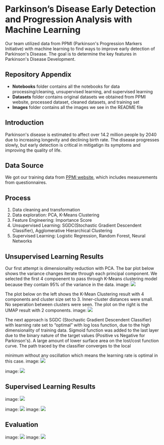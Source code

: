 # Parkinson’s Disease Early Detection and Progression Analysis with Machine Learning

Our team utilized data from PPMI (Parkinson's Progression Markers Initiative) with machine learning to find ways to improve early detection of Parkinson's Disease. The goal is to determine the key features in Parkinson's Disease Development.

## Repository Appendix
- **Notebooks** folder contains all the notebooks for data processing/cleaning, unsupervised learning, and supervised learning
- **Datasets** folder contains original datasets we obtained from PPMI website, processed dataset, cleaned datasets, and training set
- **Images** folder contains all the images we see in the README file

## Introduction
Parkinson's disease is estimated to affect over 14.2 million people by 2040 due to increasing longevity and declining birth rate. The disease progresses slowly, but early detection is critical in mitigatign its symptoms and improving the quality of life. 

## Data Source
We got our training data from [PPMI website](http://ppmi-info.org), which includes measurements from questionnaires. 

## Process
1. Data cleaning and transformation
2. Data exploration: PCA, K-Means Clustering
3. Feature Engineering: Importance Score
4. Unsupervised Learning: SGDC(Stochastic Gradient Descendent Classifier), Agglomerative Hierarchical Clustering
5. Supervised Learning: Logistic Regression, Random Forest, Neural Networks

## Unsupervised Learning Results
Our first attempt is dimensionality reduction with PCA. The bar plot below shows the variance changes iterate through each principal component. We selected the first 4 compoenent to pass through K-Means clustering model because they contain 95% of the variance in the data.
image: ![](Images/pca.png)

The plot below on the left shows the K-Mean Clustering result with 4 components and cluster size set to 3. Inner-cluster distances were small. No seperation between clusters were seen. The plot on the right is the UMAP result with 2 components. 
image: ![](Images/umap.png)

The next approach is SGDC (Stochastic Gradient Descendent Classifier) with learning rate set to “optimal” with log loss function, due to the high dimensionality of training data. Sigmoid function was added to the last layer due to the binary nature of the target values (Positive vs Negative for Parkinson's). A large amount of lower surface area on the lost/cost function curve. The path traced by the classifier converges to the local
  
minimum without any oscillation which means the learning rate is optimal in this case.
image: ![](Images/gradient_descent.png)

image: ![](Images/dendrogram.png)

## Supervised Learning Results
image: ![](Images/supervised_1.png)

image: ![](Images/supervised_2.png)
image: ![](Images/supervised_3.png)

## Evaluation
image: ![](Images/evaluation_1.png)
image: ![](Images/evaluation_2.png)

